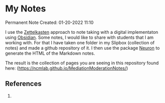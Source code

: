 # My Notes 
Permanent Note
Created: 01-20-2022 11:10

I use the [Zettelkasten](https://zettelkasten.de/posts/overview/) approach to note taking with a digital implementaton using [Obsidian](https://obsidian.md/). Some notes, I would like to share with students that I am working with. For that I have taken one folder in my Slipbox (collection of notes) and made a github repository of it. I then use the package [Neuron](https://github.com/srid/neuron) to generate the HTML of the Markdown notes.

The result is the collection of pages you are seeing in this repository found here: (https://ncmlab.github.io/MediationModerationNotes/)


## References
1. 
